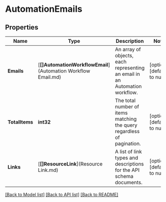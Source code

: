 # AutomationEmails

## Properties
Name | Type | Description | Notes
------------ | ------------- | ------------- | -------------
**Emails** | [**[]AutomationWorkflowEmail**](Automation Workflow Email.md) | An array of objects, each representing an email in an Automation workflow. | [optional] [default to null]
**TotalItems** | **int32** | The total number of items matching the query regardless of pagination. | [optional] [default to null]
**Links** | [**[]ResourceLink**](Resource Link.md) | A list of link types and descriptions for the API schema documents. | [optional] [default to null]

[[Back to Model list]](../README.md#documentation-for-models) [[Back to API list]](../README.md#documentation-for-api-endpoints) [[Back to README]](../README.md)


